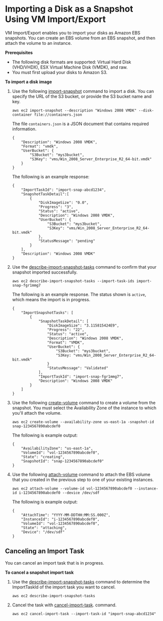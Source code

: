 # Importing a Disk as a Snapshot Using VM Import/Export<a name="vmimport-import-snapshot"></a>

VM Import/Export enables you to import your disks as Amazon EBS snapshots\. You can create an EBS volume from an EBS snapshot, and then attach the volume to an instance\.

**Prerequisites**
+ The following disk formats are supported: Virtual Hard Disk \(VHD/VHDX\), ESX Virtual Machine Disk \(VMDK\), and raw\.
+ You must first upload your disks to Amazon S3\.

**To import a disk image**

1. Use the following [import\-snapshot](http://docs.aws.amazon.com/cli/latest/reference/ec2/import-snapshot.html) command to import a disk\. You can specify the URL of the S3 bucket, or provide the S3 bucket name and key\.

   ```
   aws ec2 import-snapshot --description "Windows 2008 VMDK" --disk-container file://containers.json
   ```

   The file `containers.json` is a JSON document that contains required information\.

   ```
   {
       "Description": "Windows 2008 VMDK",
       "Format": "vmdk",
       "UserBucket": {
           "S3Bucket": "mys3bucket",
           "S3Key": "vms/Win_2008_Server_Enterprise_R2_64-bit.vmdk"
       }
   }
   ```

   The following is an example response:

   ```
   {
       "ImportTaskId": "import-snap-abcd1234",
       "SnapshotTaskDetail":[
           {
               "DiskImageSize": "0.0",
               "Progress": "3",
               "Status": "active",
               "Description": "Windows 2008 VMDK",
               "UserBucket": {
                   "S3Bucket": "mys3bucket",
                   "S3Key": "vms/Win_2008_Server_Enterprise_R2_64-bit.vmdk"
               },
               "StatusMessage": "pending"
           }
       ],
       "Description": "Windows 2008 VMDK"
   }
   ```

1. Use the [describe\-import\-snapshot\-tasks](http://docs.aws.amazon.com/cli/latest/reference/ec2/describe-import-snapshot-tasks.html) command to confirm that your snapshot imported successfully\.

   ```
   aws ec2 describe-import-snapshot-tasks --import-task-ids import-snap-fgr1mmg7
   ```

   The following is an example response\. The status shown is `active`, which means the import is in progress\.

   ```
   {
       "ImportSnapshotTasks": [
           {
               "SnapshotTaskDetail": [
                   "DiskImageSize": "3.115815424E9",
                   "Progress": "22",
                   "Status": "active",
                   "Description": "Windows 2008 VMDK",
                   "Format": "VMDK",
                   "UserBucket": {
                       "S3Bucket": "mys3bucket",
                       "S3Key: "vms/Win_2008_Server_Enterprise_R2_64-bit.vmdk"
                   }
                   "StatusMessage": "Validated"
               ],
               "ImportTaskId": "import-snap-fgr1mmg7",
               "Description": "Windows 2008 VMDK"
           }
       ]
   }
   ```

1. Use the following [create\-volume](http://docs.aws.amazon.com/cli/latest/reference/ec2/create-volume.html) command to create a volume from the snapshot\. You must select the Availability Zone of the instance to which you'll attach the volume\.

   ```
   aws ec2 create-volume --availability-zone us-east-1a -snapshot-id snap-1234567890abcdef0
   ```

   The following is example output:

   ```
   {
       "AvailabilityZone": "us-east-1a",
       "VolumeId": "vol-1234567890abcdef0",
       "State": "creating",
       "SnapshotId": "snap-1234567890abcdef0"
   }
   ```

1. Use the following [attach\-volume](http://docs.aws.amazon.com/cli/latest/reference/ec2/attach-volume.html) command to attach the EBS volume that you created in the previous step to one of your existing instances\.

   ```
   aws ec2 attach-volume --volume-id vol-1234567890abcdef0 --instance-id i-1234567890abcdef0 --device /dev/sdf
   ```

   The following is example output:

   ```
   {
       "AttachTime": "YYYY-MM-DDTHH:MM:SS.000Z",
       "InstanceId": "i-1234567890abcdef0",
       "VolumeId": "vol-1234567890abcdef0",
       "State": "attaching",
       "Device": "/dev/sdf"
   }
   ```

## Canceling an Import Task<a name="cancel-import-task"></a>

You can cancel an import task that is in progress\. 

**To cancel a snapshot import task**

1. Use the [describe\-import\-snapshot\-tasks](http://docs.aws.amazon.com/cli/latest/reference/ec2/describe-import-snapshot-tasks.html) command to determine the ImportTaskId of the import task you want to cancel\. 

   ```
   aws ec2 describe-import-snapshot-tasks
   ```

1. Cancel the task with [cancel\-import\-task](http://docs.aws.amazon.com/cli/latest/reference/ec2/cancel-import-task.html)\. command\.

   ```
   aws ec2 cancel-import-task --import-task-id "import-snap-abcd1234"
   ```